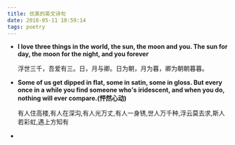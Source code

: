 ```yaml
---
title: 优美的英文诗句
date: 2018-05-11 10:59:14
tags: poetry
---
```


- **I love three things in the world, the sun, the moon and you. The sun for day, the moon for the night, and you forever**

  浮世三千，吾爱有三。日，月与卿。日为朝，月为暮，卿为朝朝暮暮。

- **Some of us get dipped in flat, some in satin, some in gloss. But every once in a while you find someone who's iridescent, and when you do, nothing will ever compare.(怦然心动)**

  有人住高楼,有人在深沟,有人光万丈,有人一身锈,世人万千种,浮云莫去求,斯人若彩虹,遇上方知有

- 